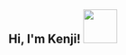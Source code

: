 <h2>Hi, I'm Kenji! <img src="https://media.giphy.com/media/ES4Vcv8zWfIt2/giphy.gif" width="60"></h2>
